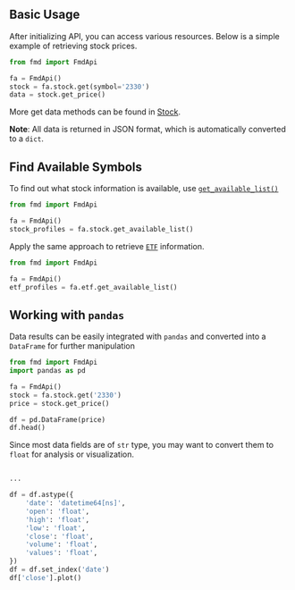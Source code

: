 
## Basic Usage

After initializing API, you can access various resources. Below is a simple example of retrieving stock prices.
```python
from fmd import FmdApi

fa = FmdApi()
stock = fa.stock.get(symbol='2330')
data = stock.get_price()
```

More get data methods can be found in [Stock](/reference/stock/#fmd.resources.stock.obj.Stock).

**Note**: All data is returned in JSON format, which is automatically converted to a `dict`.

## Find Available Symbols

To find out what stock information is available, use  [`get_available_list()`](/reference/stock/#fmd.resources.stock.obj.StockManager.get_available_list)

```python
from fmd import FmdApi

fa = FmdApi()
stock_profiles = fa.stock.get_available_list()
```

Apply the same approach to retrieve [`ETF`](/reference/etf) information.

```python
from fmd import FmdApi

fa = FmdApi()
etf_profiles = fa.etf.get_available_list()
```

## Working with `pandas`

Data results can be easily integrated with `pandas` and converted into a `DataFrame` for further manipulation
```python
from fmd import FmdApi
import pandas as pd

fa = FmdApi()
stock = fa.stock.get('2330')
price = stock.get_price()

df = pd.DataFrame(price)
df.head()
```

Since most data fields are of `str` type, you may want to convert them to `float` for analysis or visualization.

```python

...

df = df.astype({
    'date': 'datetime64[ns]',
    'open': 'float',
    'high': 'float',
    'low': 'float',
    'close': 'float',
    'volume': 'float',
    'values': 'float',
})
df = df.set_index('date')
df['close'].plot()
```
